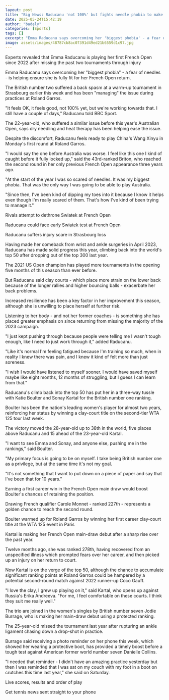 ```yaml
---
layout: post
title: "Big News: Raducanu 'not 100%' but fights needle phobia to make French Open"
date: 2025-05-24T15:42:19
author: "badely"
categories: [Sports]
tags: []
excerpt: "Emma Raducanu says overcoming her 'biggest phobia' - a fear of needles - is helping ensure she is fully fit when she makes her French Open return."
image: assets/images/48787cb8ac07391d49ed21b6559d1c97.jpg
---
```


Experts revealed that Emma Raducanu is playing her first French Open since 2022 after missing the past two tournaments through injury

Emma Raducanu says overcoming her "biggest phobia" - a fear of needles - is helping ensure she is fully fit for her French Open return.

The British number two suffered a back spasm at a warm-up tournament in Strasbourg earlier this week and has been "managing" the issue during practices at Roland Garros.

"It feels OK, it feels good, not 100% yet, but we're working towards that. I still have a couple of days," Raducanu told BBC Sport.

The 22-year-old, who suffered a similar issue before this year's Australian Open, says dry needling and heat therapy has been helping ease the issue.

Despite the discomfort, Raducanu feels ready to play China's Wang Xinyu in Monday's first round at Roland Garros. 

"I would say the one before Australia was worse. I feel like this one I kind of caught before it fully locked up," said the 43rd-ranked Briton, who reached the second round in her only previous French Open appearance three years ago.

"At the start of the year I was so scared of needles. It was my biggest phobia. That was the only way I was going to be able to play Australia.

"Since then, I've been kind of dipping my toes into it because I know it helps even though I'm really scared of them. That's how I've kind of been trying to manage it."

Rivals attempt to dethrone Swiatek at French Open

Raducanu could face early Swiatek test at French Open

Raducanu suffers injury scare in Strasbourg loss

Having made her comeback from wrist and ankle surgeries in April 2023, Raducanu has made solid progress this year, climbing back into the world's top 50 after dropping out of the top 300 last year.

The 2021 US Open champion has played more tournaments in the opening five months of this season than ever before.

But Raducanu said clay courts - which place more strain on the lower back because of the longer rallies and higher bouncing balls - exacerbate her back problems.

Increased resilience has been a key factor in her improvement this season, although she is unwilling to place herself at further risk.

Listening to her body - and not her former coaches - is something she has placed greater emphasis on since returning from missing the majority of the 2023 campaign.

"I just kept pushing through because people were telling me I wasn't tough enough, like I need to just work through it," added Raducanu. 

"Like it's normal I'm feeling fatigued because I'm training so much, when in reality I knew there was pain, and I knew it kind of felt more than just soreness.

"I wish I would have listened to myself sooner. I would have saved myself maybe like eight months, 12 months of struggling, but I guess I can learn from that." 

Raducanu's climb back into the top 50 has put her in a three-way tussle with Katie Boulter and Sonay Kartal for the British number one ranking.

Boulter has been the nation's leading women's player for almost two years, reinforcing her status by winning a clay-court title on the second-tier WTA 125 tour last week. 

The victory moved the 28-year-old up to 38th in the world, five places above Raducanu and 15 ahead of the 23-year-old Kartal.

"I want to see Emma and Sonay, and anyone else, pushing me in the rankings," said Boulter.

"My primary focus is going to be on myself. I take being British number one as a privilege, but at the same time it's not my goal. 

"It's not something that I want to put down on a piece of paper and say that I've been that for 10 years."

Earning a first career win in the French Open main draw would boost Boulter's chances of retaining the position.

Drawing French qualifier Carole Monnet - ranked 227th - represents a golden chance to reach the second round.

Boulter warmed up for Roland Garros by winning her first career clay-court title at the WTA 125 event in Paris

Kartal is making her French Open main-draw debut after a sharp rise over the past year.

Twelve months ago, she was ranked 278th, having recovered from an unspecified illness which prompted fears over her career, and then picked up an injury on her return to court.

Now Kartal is on the verge of the top 50, although the chance to accumulate significant ranking points at Roland Garros could be hampered by a potential second-round match against 2022 runner-up Coco Gauff.

"I love the clay, I grew up playing on it," said Kartal, who opens up against Russia's Erika Andreeva. "For me, I feel comfortable on these courts. I think they suit me really well."

The trio are joined in the women's singles by British number seven Jodie Burrage, who is making her main-draw debut using a protected ranking.

The 25-year-old missed the tournament last year after rupturing an ankle ligament chasing down a drop-shot in practice.

Burrage said receiving a photo reminder on her phone this week, which showed her wearing a protective boot, has provided a timely boost before a tough test against American former world number seven Danielle Collins.

"I needed that reminder - I didn't have an amazing practice yesterday but then I was reminded that I was sat on my couch with my foot in a boot on crutches this time last year," she said on Saturday.

Live scores, results and order of play

Get tennis news sent straight to your phone

